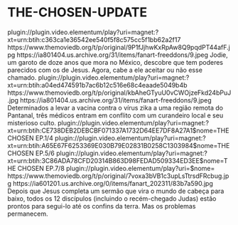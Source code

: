 # THE-CHOSEN-UPDATE

<item>
<title>[COLOR silver][B] THE CHOSEN-O ELEITO 1º TEMPORADA [/COLOR][/B][COLOR yellow]  FULL HD  [B][/COLOR][/B]</title>
<link>plugin://plugin.video.elementum/play?uri=magnet:?xt=urn:btih:c363ca1e36542ee540f5f8c575cc5f1bb62a2f17</link>
<thumbnail>https://www.themoviedb.org/t/p/original/9P1fJjhwKxRpAw8Q9pqdPT44afF.jpg</thumbnail>
<fanart>https://ia801404.us.archive.org/31/items/fanart-freeddons/9.jpeg</fanart>
<info>Jodie, um garoto de doze anos que mora no México, descobre que tem poderes parecidos com os de Jesus. Agora, cabe a ele aceitar ou não esse chamado.</info>
</item>

<item>
<title>[COLOR silver][B]  THE CHOSEN-O ESCOLHIDO 2º TEMPORADA [/COLOR][/B][COLOR yellow]  FULL HD  [B][/COLOR][/B]</title>
<link>plugin://plugin.video.elementum/play?uri=magnet:?xt=urn:btih:a04ed474591b7ac6b12c516e68c4eaade5049b4b</link>
<thumbnail>https://www.themoviedb.org/t/p/original/kbAheGTyuU0vCWOjzeFkd24bPuJ.jpg</thumbnail>
<fanart>https://ia801404.us.archive.org/31/items/fanart-freeddons/9.jpeg</fanart>
<info>Determinados a levar a vacina contra o vírus zika a uma região remota do Pantanal, três médicos entram em conflito com um curandeiro local e seu misterioso culto.</info>
</item>

<item>
<title>[COLOR silver][B]  THE CHOSEN-3º TEMPORADA  [/COLOR][/B][COLOR yellow]  FULL HD  [B][/COLOR][/B]</title>
<link>plugin://plugin.video.elementum/play?uri=magnet:?xt=urn:btih:CE738DEB2DEBCBF071337A1732D64EE7DF8A27A1$nome=THE CHOSEN EP.1/4</link>
<link>plugin://plugin.video.elementum/play?uri=magnet:?xt=urn:btih:A65E67F6253369E030B79E02831B0258C1303984$nome=THE CHOSEN EP.5/6</link>
<link>plugin://plugin.video.elementum/play?uri=magnet:?xt=urn:btih:3C86ADA78CFD20314B863D98FEDAD509334ED3EE$nome=THE CHOSEN EP.7/8</link>
<link>plugin://plugin.video.elementum/play?uri=$nome=</link>
<thumbnail>https://www.themoviedb.org/t/p/original/7voxa3bVB1c3upLsTtrsdFRcbug.jpg</thumbnail>
<fanart>https://ia601201.us.archive.org/0/items/fanart_202311/83b7a590.jpg</fanart>
<info>Depois que Jesus completa um sermão que vira o mundo de cabeça para baixo, todos os 12 discípulos (incluindo o recém-chegado Judas) estão prontos para segui-lo até os confins da terra. Mas os problemas permanecem.</info>
</item>

